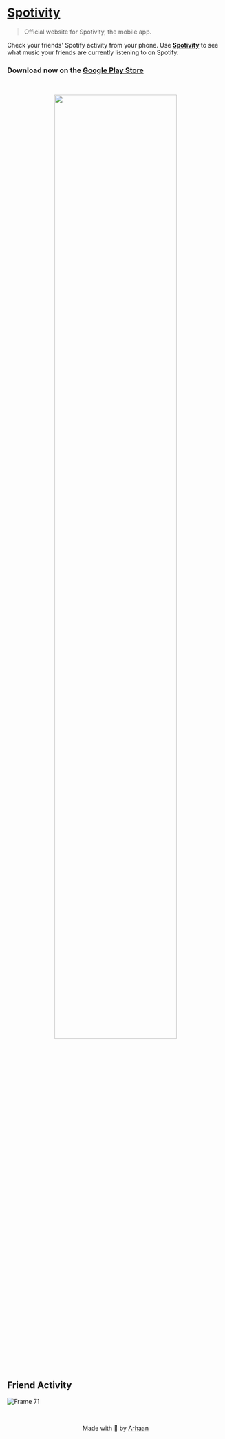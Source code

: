 # [Spotivity](https://spotivity.vercel.app)

> Official website for Spotivity, the mobile app. 
 
Check your friends' Spotify activity from your phone. Use [**Spotivity**](https://spotivity.vercel.app) to see what music your friends are currently listening to on Spotify.

### Download now on the [Google Play Store](https://arhn.us/spotivity)

<br />

<p align="center">
<img src="https://user-images.githubusercontent.com/49993666/150082835-1b04fd2b-588e-4e8c-b4d6-f7100a468d2f.png" width="75%" />
</p>

<br />

## Friend Activity

![Frame 71](https://user-images.githubusercontent.com/49993666/150083604-f7d0f497-9317-4f65-8269-841fa1250580.png)

<br />

<p align="center">Made with 💖 by <a href="//arhaanbahadur.co" target="_blank">Arhaan</a></p>
